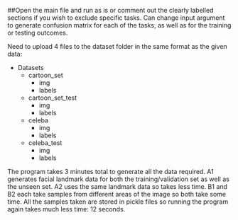 ##Open the main file and run as is or comment out the clearly labelled sections if you wish to exclude specific tasks. Can change input argument to generate confusion matrix for each of the tasks, as well as for the training or testing outcomes.

Need to upload 4 files to the dataset folder in the same format as the given data:
- Datasets
  - cartoon_set
    - img
    - labels
  - cartoon_set_test
    - img
    - labels
  - celeba
    - img
    - labels
  - celeba_test
    - img
    - labels

The program takes 3 minutes total to generate all the data required. A1 generates facial landmark data for both the training/validation set as well as the unseen set. A2 uses the same landmark data so takes less time. B1 and B2 each take samples from different areas of the image so both take some time.
All the samples taken are stored in pickle files so running the program again takes much less time: 12 seconds.
